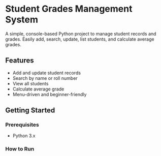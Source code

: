 # Student Grades Management System

A simple, console-based Python project to manage student records and grades. Easily add, search, update, list students, and calculate average grades.

## Features

- Add and update student records
- Search by name or roll number
- View all students
- Calculate average grade
- Menu-driven and beginner-friendly

## Getting Started

### Prerequisites

- Python 3.x

### How to Run

